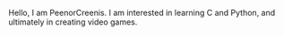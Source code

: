 Hello, I am PeenorCreenis. I am interested in learning C and Python, and ultimately in creating video games.
